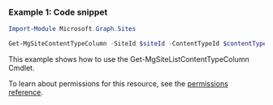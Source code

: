 ### Example 1: Code snippet

```powershellImport-Module Microsoft.Graph.Sites

Get-MgSiteContentTypeColumn -SiteId $siteId -ContentTypeId $contentTypeId
```
This example shows how to use the Get-MgSiteListContentTypeColumn Cmdlet.
To learn about permissions for this resource, see the [permissions reference](/graph/permissions-reference).

